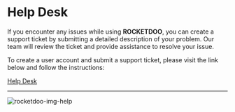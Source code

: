 # Help Desk

If you encounter any issues while using **ROCKETDOO**, you can create a support ticket by submitting a detailed description of your problem. Our team will review the ticket and provide assistance to resolve your issue.

To create a user account and submit a support ticket, please visit the link below and follow the instructions:

<a href="https://odoo.hdmsoft.com.ar/mesa-de-ayuda" target="_blank">Help Desk</a>

---------------------------

![rocketdoo-img-help](../img/rocketdoo-docs-help.png)